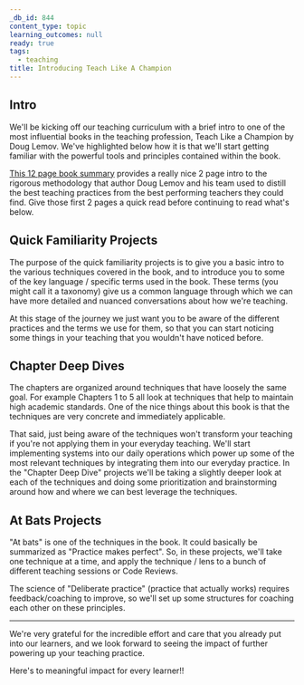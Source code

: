 ```yaml
---
_db_id: 844
content_type: topic
learning_outcomes: null
ready: true
tags:
  - teaching
title: Introducing Teach Like A Champion
---
```


## Intro

We'll be kicking off our teaching curriculum with a brief intro to one of the most influential books in the teaching profession, Teach Like a Champion by Doug Lemov.
We've highlighted below how it is that we'll start getting familiar with the powerful tools and principles contained within the book.

[This 12 page book summary](https://drive.google.com/file/d/1ace5039zhdNbrd4CBgXz3GikFpPwMLru/view?usp=share_link) provides a really nice 2 page intro to the rigorous methodology that author Doug Lemov and his team used to distill the best teaching practices from the best performing teachers they could find. Give those first 2 pages a quick read before continuing to read what's below.

## Quick Familiarity Projects

The purpose of the quick familiarity projects is to give you a basic intro to the various techniques covered in the book, and to introduce you to some of the key language / specific terms used in the book. These terms (you might call it a taxonomy) give us a common language through which we can have more detailed and nuanced conversations about how we're teaching.

At this stage of the journey we just want you to be aware of the different practices and the terms we use for them, so that you can start noticing some things in your teaching that you wouldn't have noticed before.

## Chapter Deep Dives

The chapters are organized around techniques that have loosely the same goal. For example Chapters 1 to 5 all look at techniques that help to maintain high academic standards.
One of the nice things about this book is that the techniques are very concrete and immediately applicable.

That said, just being aware of the techniques won't transform your teaching if you're not applying them in your everyday teaching.
We'll start implementing systems into our daily operations which power up some of the most relevant techniques by integrating them into our everyday practice.
In the "Chapter Deep Dive" projects we'll be taking a slightly deeper look at each of the techniques and doing some prioritization and brainstorming around how and where we can best leverage the techniques.

## At Bats Projects

"At bats" is one of the techniques in the book. It could basically be summarized as "Practice makes perfect".
So, in these projects, we'll take one technique at a time, and apply the technique / lens to a bunch of different teaching sessions or Code Reviews.

The science of "Deliberate practice" (practice that actually works) requires feedback/coaching to improve, so we'll set up some structures for coaching each other on these principles.

---

We're very grateful for the incredible effort and care that you already put into our learners, and we look forward to seeing the impact of further powering up your teaching practice.

Here's to meaningful impact for every learner!!
